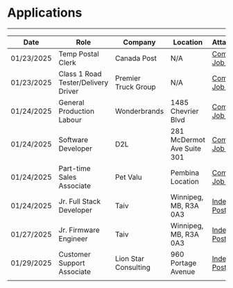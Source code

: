 # Applications
---

| Date       | Role                                | Company                 | Location                   | Attachments                                                                                                                                                                                                                                    |
| ---------- | ----------------------------------- | ----------------------- | -------------------------- | ---------------------------------------------------------------------------------------------------------------------------------------------------------------------------------------------------------------------------------------------- |
| 01/23/2025 | Temp Postal Clerk                   | Canada Post             | N/A                        | [Company Job Posting](https://jobs.canadapost.ca/job/Winnipeg-Temp-Postal-Clerk-MB/588213317/?feedId=222817&utm_source=Indeed&utm_campaign=CanPost_Indeed&jobPipeline=Indeed)                                                                  |
| 01/23/2025 | Class 1 Road Tester/Delivery Driver | Premier <br>Truck Group | N/A                        | [Company Job Posting](https://jobs.lever.co/premiertruck/094a805d-3315-4b8f-8701-ee38e1dec524/apply)                                                                                                                                           |
| 01/24/2025 | General Production Labour           | Wonderbrands            | 1485 Chevrier Blvd         | [Company Job Posting](https://careersen-wonderbrands.icims.com/jobs/17608/job?utm_source=hiringcafe_integration&iis=Job+Board&iisn=HiringCafe&mobile=false&width=1030&height=500&bga=true&needsRedirect=false&jan1offset=-360&jun1offset=-300) |
| 01/24/2025 | Software Developer                  | D2L                     | 281 McDermot Ave Suite 301 | [Company Job Posting](https://www.d2l.com/careers/jobs/software-developer/260466/)                                                                                                                                                             |
| 01/24/2025 | Part-time Sales Associate           | Pet Valu                | Pembina Location           | [Company Job Posting](https://petvalu.wd3.myworkdayjobs.com/external_career_site_pet_valu_canada/job/3002---Winnipeg---Pembina/Part-time-Sales-Associate_R22744-1)                                                                             |
| 01/24/2025 | Jr. Full Stack Developer            | Taiv                    | Winnipeg, MB, R3A 0A3      | [Indeed Posting](https://ca.indeed.com/viewjob?jk=d2e08fa61e791981&from=shareddesktop)                                                                                                                                                         |
| 01/27/2025 | Jr. Firmware Engineer               | Taiv                    | Winnipeg, MB, R3A 0A3      | [Indeed Posting](https://ca.indeed.com/viewjob?jk=c0ce7d95d924fb18&from=shareddesktop)                                                                                                                                                         |
| 01/29/2025 | Customer Support Associate          | Lion Star Consulting    | 960 Portage Avenue         | [Indeed Posting](https://ca.indeed.com/viewjob?jk=4b166efbf82d9a56&from=shareddesktop)                                                                                                                                                         |
|            |                                     |                         |                            |                                                                                                                                                                                                                                                |

